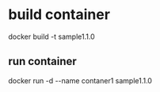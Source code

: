 # build container
docker build -t sample1.1.0

## run container
docker run -d --name contaner1 sample1.1.0




